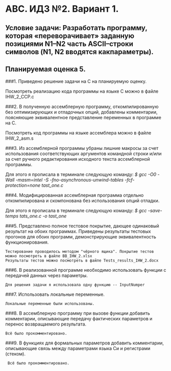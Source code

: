 # АВС. ИДЗ №2. Вариант 1.
## Условие задачи:  Разработать программу, которая «переворачивает» заданную позициями N1–N2 часть ASCII–строки символов (N1, N2 вводятся какпараметры).
## Планируемая оценка 5.

###1. Приведено решение задачи на C на планируемую оценку.

  Посмотреть реализацию кода программы на языке C можно в файле IHW_2_CCP.c
  
  
###2. В полученную ассемблерную программу, откомпилированную без оптимизирующих и отладочных опций, добавлены комментарии, поясняющие эквивалентное представление переменных в программе на C.

   Посмотреть код программы на языке ассемблера можно в файле IHW_2_asm.s
   
   
###3. Из ассемблерной программы убраны лишние макросы за счет использования соответствующих аргументов командной строки и/или за счет ручного редактирования исходного текста ассемблерной программы.

   Для этого я прописала в терминале следующую команду:
   *$ gcc -O0 -Wall -masm=intel -S -fno-asynchronous-unwind-tables -fcf-protection=none tast_one.c*
   
   
###4. Модифицированная ассемблерная программа отдельно откомпилирована и скомпонована без использования опций отладки.

   Для этого я прописала в терминале следующую команду:
   *$ gcc -save-temps tats_one.c -o tast_one*


###5. Представлено полное тестовое покрытие, дающее одинаковый результат
на обоих программах. Приведены результаты тестовых прогонов для обоих программ, демонстрирующие эквивалентность функционирования.

    Тестирование проводилось методом "чёрного ящика". Покрытие тестов можно посмотреть в файле BB_IHW_2.xlsx
    Результаты тестов можно посмотреть в файле Tests_results_IHW_2.docx
    
    
###6. В реализованной программе необходимо использовать функции с передачей данных через параметры.
    
    Для решения задачи я использовала одну функцию -- InputNumper
    
    
###7. Использовать локальные переменные.

    Локальные переменные были использованы.
  
  
###8. В ассемблерную программу при вызове функции добавить комментарии,
описывающие передачу фактических параметров и перенос возвращаемого результата.

    Всё было прокомментировано.
    
    
 ###9.  В функциях для формальных параметров добавить комментарии, описывающие связь между параметрами языка Си и регистрами (стеком).
 
     Всё было прокомментировано.
